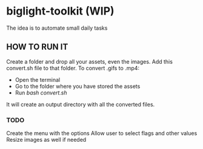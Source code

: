 # biglight-toolkit (WIP)
The idea is to automate small daily tasks

## HOW TO RUN IT
Create a folder and drop all your assets, even the images. Add this convert.sh file to that folder.
To convert .gifs to .mp4:
- Open the terminal
- Go to the folder where you have stored the assets
- Run _bash convert.sh_

It will create an output directory with all the converted files.

### TODO
Create the menu with the options
Allow user to select flags and other values
Resize images as well if needed

